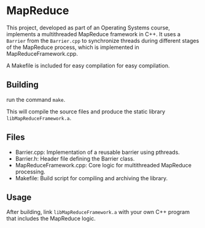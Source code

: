 # MapReduce

This project, developed as part of an Operating Systems course, implements a multithreaded MapReduce framework in C++. It uses a `Barrier` from the `Barrier.cpp` to synchronize threads during different stages of the MapReduce process, which is implemented in MapReduceFramework.cpp.

A Makefile is included for easy compilation for easy compilation.

## Building

run the command `make`.

This will compile the source files and produce the static library `libMapReduceFramework.a`.

## Files

- Barrier.cpp: Implementation of a reusable barrier using pthreads.
- Barrier.h: Header file defining the Barrier class.
- MapReduceFramework.cpp: Core logic for multithreaded MapReduce processing.
- Makefile: Build script for compiling and archiving the library.

## Usage

After building, link `libMapReduceFramework.a` with your own C++ program that includes the MapReduce logic.
